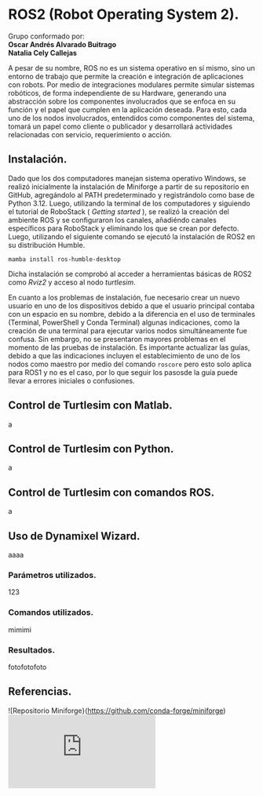 # ROS2 (Robot Operating System 2).

Grupo conformado por:\
**Oscar Andrés Alvarado Buitrago**\
**Natalia Cely Callejas**


A pesar de su nombre, ROS no es un sistema operativo en sí mismo, sino un entorno de trabajo que permite la creación e integración de aplicaciones con robots. Por medio de integraciones modulares permite simular sistemas robóticos, de forma independiente de su Hardware, generando una abstracción sobre los componentes involucrados que se enfoca en su función y el papel que cumplen en la aplicación deseada. 
Para esto, cada uno de los nodos involucrados, entendidos como componentes del sistema, tomará un papel como cliente o publicador y desarrollará actividades relacionadas con servicio, requerimiento o acción.

## Instalación.
Dado que los dos computadores manejan sistema operativo Windows, se realizó inicialmente la instalación de Miniforge a partir de su repositorio en GitHub, agregándolo al PATH predeterminado y registrándolo como base de Python 3.12. Luego, utilizando la terminal de los computadores y siguiendo el tutorial de RoboStack ( *Getting started* ), se realizó la creación del ambiente ROS y se configuraron los canales, añadiéndo canales específicos para RoboStack y eliminando los que se crean por defecto. Luego, utilizando el siguiente comando se ejecutó la instalación de ROS2 en su distribución Humble.

``mamba install ros-humble-desktop``

Dicha instalación se comprobó al acceder a herramientas básicas de ROS2 como *Rviz2* y acceso al nodo *turtlesim*.

En cuanto a los problemas de instalación, fue necesario crear un nuevo usuario en uno de los dispositivos debido a que el usuario principal contaba con un espacio en su nombre, debido a la diferencia en el uso de terminales (Terminal, PowerShell y Conda Terminal) algunas indicaciones, como la creación de una terminal para ejecutar varios nodos simultáneamente fue confusa. Sin embargo, no se presentaron mayores problemas en el momento de las pruebas de instalación. Es importante actualizar las guías, debido a que las indicaciones incluyen el establecimiento de uno de los nodos como maestro por medio del comando `roscore` pero esto solo aplica para ROS1 y no es el caso, por lo que seguir los pasosde la guía puede llevar a errores iniciales o confusiones.

## Control de Turtlesim con Matlab.

a

## Control de Turtlesim con Python.

a

## Control de Turtlesim con comandos ROS.

a

## Uso de Dynamixel Wizard.

aaaa
### Parámetros utilizados.
123

### Comandos utilizados.
mimimi

### Resultados.
fotofotofoto

## Referencias.
![Repositorio Miniforge}(https://github.com/conda-forge/miniforge)
![Robostack|Getting started. Configuracion Mamba ara ROS2](https://robostack.github.io/GettingStarted.html)
